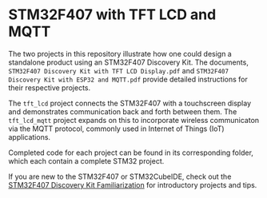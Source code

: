 # STM32F407 with TFT LCD and MQTT

The two projects in this repository illustrate how one could design a standalone product using an STM32F407 Discovery Kit. The documents, `STM32F407 Discovery Kit with TFT LCD Display.pdf` and `STM32F407 Discovery Kit with ESP32 and MQTT.pdf` provide detailed instructions for their respective projects.

The `tft_lcd` project connects the STM32F407 with a touchscreen display and demonstrates communication back and forth between them. The `tft_lcd_mqtt` project expands on this to incorporate wireless communicaton via the MQTT protocol, commonly used in Internet of Things (IoT) applications.

Completed code for each project can be found in its corresponding folder, which each contain a complete STM32 project.

If you are new to the STM32F407 or STM32CubeIDE, check out the [STM32F407 Discovery Kit Familiarization](https://github.com/zvdv/STM32F407-Discovery-Kit-Familiarization) for introductory projects and tips.
